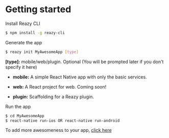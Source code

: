 # Getting started

Install Reazy CLI
```sh
$ npm install -g reazy-cli
```

Generate the app
```sh
$ reazy init MyAwesomeApp [type]
```

**\[type\]:** mobile/web/plugin. Optional (You will be prompted later if you don't specify it here)

  - **mobile:** A simple React Native app with only the basic services.
  
  - **web:** A React project for web. Coming soon!
  
  - **plugin:** Scaffolding for a Reazy plugin.

Run the app
```sh
$ cd MyAwesomeApp
$ react-native run-ios OR react-native run-android
```

To add more awesomeness to your app, [click here](adding-services.md)